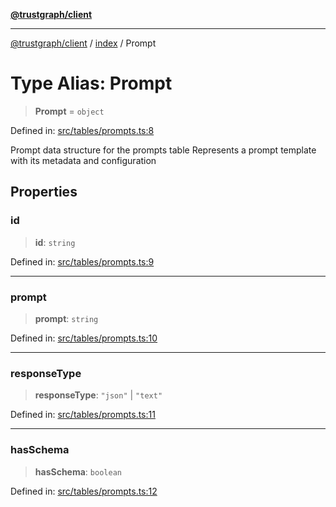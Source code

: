 [**@trustgraph/client**](../../README.md)

***

[@trustgraph/client](../../README.md) / [index](../README.md) / Prompt

# Type Alias: Prompt

> **Prompt** = `object`

Defined in: [src/tables/prompts.ts:8](https://github.com/trustgraph-ai/trustgraph-ts-client/blob/dd779923b4eaffccd17ba61aaee70d2766e28e49/src/tables/prompts.ts#L8)

Prompt data structure for the prompts table
Represents a prompt template with its metadata and configuration

## Properties

### id

> **id**: `string`

Defined in: [src/tables/prompts.ts:9](https://github.com/trustgraph-ai/trustgraph-ts-client/blob/dd779923b4eaffccd17ba61aaee70d2766e28e49/src/tables/prompts.ts#L9)

***

### prompt

> **prompt**: `string`

Defined in: [src/tables/prompts.ts:10](https://github.com/trustgraph-ai/trustgraph-ts-client/blob/dd779923b4eaffccd17ba61aaee70d2766e28e49/src/tables/prompts.ts#L10)

***

### responseType

> **responseType**: `"json"` \| `"text"`

Defined in: [src/tables/prompts.ts:11](https://github.com/trustgraph-ai/trustgraph-ts-client/blob/dd779923b4eaffccd17ba61aaee70d2766e28e49/src/tables/prompts.ts#L11)

***

### hasSchema

> **hasSchema**: `boolean`

Defined in: [src/tables/prompts.ts:12](https://github.com/trustgraph-ai/trustgraph-ts-client/blob/dd779923b4eaffccd17ba61aaee70d2766e28e49/src/tables/prompts.ts#L12)
